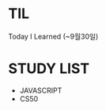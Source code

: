 # TIL
Today I Learned (~9월30일)

# STUDY LIST
<ul>
    <li>
        JAVASCRIPT       
    </li>
    <li>
        CS50       
    </li>
</ul>